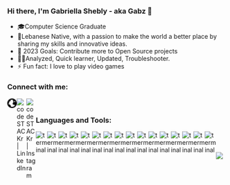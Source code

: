 ### Hi there, I'm Gabriella Shebly - aka Gabz 👋

- 🎓Computer Science Graduate
- 🌇Lebanese Native, with a passion to make the world a better place by sharing my skills and innovative ideas.
- 🥅 2023 Goals: Contribute more to Open Source projects
- 💪🏻Analyzed, Quick learner, Updated, Troubleshooter.
- ⚡ Fun fact: I love to play video games

### Connect with me:

[<img align="left" alt="codeSTACKr.com" width="22px" src="https://raw.githubusercontent.com/iconic/open-iconic/master/svg/globe.svg" />][website]
[<img align="left" alt="codeSTACKr | LinkedIn" width="22px" src="https://cdn.jsdelivr.net/npm/simple-icons@v3/icons/linkedin.svg" />][linkedin]
[<img align="left" alt="codeSTACKr | Instagram" width="22px" src="https://cdn.jsdelivr.net/npm/simple-icons@v3/icons/instagram.svg" />][instagram]

<br />

### Languages and Tools:

<img align="left" alt="terminal" width="26px" src="https://skillicons.dev/icons?i=html" />
<img align="left" alt="terminal" width="26px" src="https://skillicons.dev/icons?i=css" />
<img align="left" alt="terminal" width="26px" src="https://skillicons.dev/icons?i=git" />
<img align="left" alt="terminal" width="26px" src="https://skillicons.dev/icons?i=php" />
<img align="left" alt="terminal" width="26px" src="https://skillicons.dev/icons?i=java" />
<img align="left" alt="terminal" width="26px" src="https://skillicons.dev/icons?i=bootstrap" />
<img align="left" alt="terminal" width="26px" src="https://skillicons.dev/icons?i=python" />
<img align="left" alt="terminal" width="26px" src="https://skillicons.dev/icons?i=js" />
<img align="left" alt="terminal" width="26px" src="https://skillicons.dev/icons?i=nodejs" />
<img align="left" alt="terminal" width="26px" src="https://skillicons.dev/icons?i=laravel" />
<img align="left" alt="terminal" width="26px" src="https://skillicons.dev/icons?i=php" />
<img align="left" alt="terminal" width="26px" src="https://skillicons.dev/icons?i=vscode" />
<img align="left" alt="terminal" width="26px" src="https://skillicons.dev/icons?i=react" />
<img align="left" alt="terminal" width="26px" src="https://skillicons.dev/icons?i=cpp" />
<img align="left" alt="terminal" width="26px" src="https://skillicons.dev/icons?i=mysql" />
<img align="left" alt="terminal" width="26px" src="https://skillicons.dev/icons?i=mongodb" />


<br/></br>

![](https://github-readme-stats.vercel.app/api/top-langs/?username=gabriellash&theme=react&hide_border=false&include_all_commits=true&count_private=true&layout=compact)

<br />



[website]: https://beacons.ai/gabz.edu
[instagram]: https://www.instagram.com/gabriella_shebly
[linkedin]: https://www.linkedin.com/in/gabriella-shebly 
